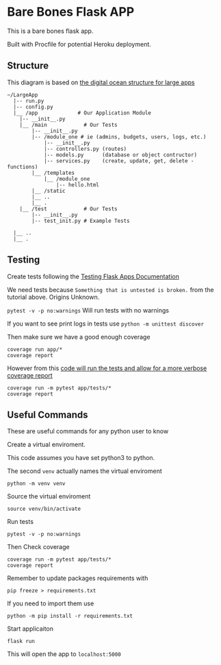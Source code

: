 # Bare Bones Flask APP

This is a bare bones flask app. 

Built with Procfile for potential Heroku deployment.

## Structure

This diagram is based on [the digital ocean structure for large apps](https://www.digitalocean.com/community/tutorials/how-to-structure-large-flask-applications)

```
~/LargeApp
  |-- run.py
  |-- config.py
  |__ /app             # Our Application Module
    |-- __init__.py
    |__ /main            # Our Tests
        |-- __init__.py
        |-- /module_one # ie (admins, budgets, users, logs, etc.)
            |-- __init__.py
            |-- controllers.py (routes)
            |-- models.py      (database or object contructor)          
            |-- services.py    (create, update, get, delete - functions)           
        |__ /templates
            |__ /module_one
                |-- hello.html
        |__ /static
        |__ ..
        |__ .
    |__ /test            # Our Tests
        |-- __init__.py
        |-- test_init.py # Example Tests

  |__ ..
  |__ .
```

## Testing

Create tests following the [Testing Flask Apps Documentation](http://flask.pocoo.org/docs/1.0/testing/)

We need tests because `Something that is untested is broken.` from the tutorial above. Origins Unknown.

`pytest -v -p no:warnings` Will run tests  with no warnings

If you want to see print logs in tests use `python -m unittest discover`


Then make sure we have a good enough coverage


```
coverage run app/*
coverage report
```

However from this [code will run the tests and allow for a more verbose coverage report](https://stackoverflow.com/questions/52568003/python-coverage-not-covering-function-contents-just-definition)

```
coverage run -m pytest app/tests/*
coverage report
```

## Useful Commands

These are useful commands for any python user to know

Create a virtual enviroment.

This code assumes you have set python3 to python.

The second `venv` actually names the virtual enviroment

`python -m venv venv`

Source the virtual enviroment

`source venv/bin/activate`

Run tests

`pytest -v -p no:warnings`

Then Check coverage

```
coverage run -m pytest app/tests/*
coverage report
```

Remember to update packages requirements with

`pip freeze > requirements.txt`

If you need to import them use

`python -m pip install -r requirements.txt`

Start applicaiton

`flask run`

This will open the app to `localhost:5000`


